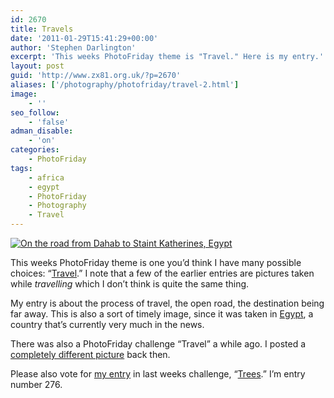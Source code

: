```yaml
---
id: 2670
title: Travels
date: '2011-01-29T15:41:29+00:00'
author: 'Stephen Darlington'
excerpt: 'This weeks PhotoFriday theme is "Travel." Here is my entry.'
layout: post
guid: 'http://www.zx81.org.uk/?p=2670'
aliases: ['/photography/photofriday/travel-2.html']
image:
    - ''
seo_follow:
    - 'false'
adman_disable:
    - 'on'
categories:
    - PhotoFriday
tags:
    - africa
    - egypt
    - PhotoFriday
    - Photography
    - Travel
---
```


[![On the road from Dahab to Staint Katherines, Egypt](https://i0.wp.com/farm6.staticflickr.com/5098/5397758831_c98caee94a.jpg?resize=333%2C500)](http://www.flickr.com/photos/stephendarlington/5397758831/ "On the road from Dahab to Staint Katherines, Egypt by stephendarlington, on Flickr")

This weeks PhotoFriday theme is one you’d think I have many possible choices: “[Travel](http://www.photofriday.com/archives/challenge/001053.php).” I note that a few of the earlier entries are pictures taken while *travelling* which I don’t think is quite the same thing.

My entry is about the process of travel, the open road, the destination being far away. This is also a sort of timely image, since it was taken in [Egypt](/travel/egypt-mount-sinai.html), a country that’s currently very much in the news.

There was also a PhotoFriday challenge “Travel” a while ago. I posted a [completely different picture](/photography/photofriday/travel.html) back then.

Please also vote for [my entry](/photography/photofriday/trees.html) in last weeks challenge, “[Trees](http://www.photofriday.com/linkviewer.php?id=1051).” I’m entry number 276.